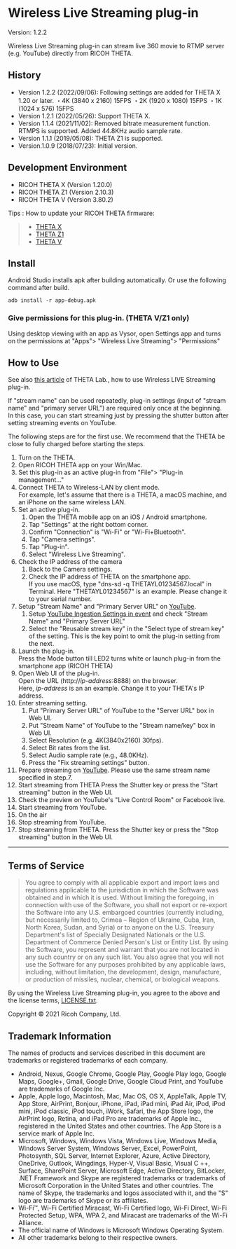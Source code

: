# Wireless Live Streaming plug-in

Version: 1.2.2

Wireless Live Streaming plug-in can stream live 360 movie to RTMP server (e.g. YouTube) directly from RICOH THETA.

## History
* Version 1.2.2 (2022/09/06): Following settings are added for THETA X 1.20 or later.
                              ・4K (3840 x 2160) 15FPS
                              ・2K (1920 x 1080) 15FPS
                              ・1K (1024 x 576) 15FPS
* Version 1.2.1 (2022/05/26): Support THETA X.
* Version 1.1.4 (2021/11/02): Removed bitrate measurement function.
                              RTMPS is supported.
                              Added 44.8KHz audio sample rate.
* Version 1.1.1 (2019/05/08): THETA Z1 is supported.
* Version.1.0.9 (2018/07/23): Initial version.

## Development Environment

* RICOH THETA X  (Version 1.20.0)
* RICOH THETA Z1 (Version 2.10.3)
* RICOH THETA V  (Version 3.80.2)

Tips : How to update your RICOH THETA firmware:
> * [THETA X](https://support.theta360.com/en/manual/x/content/update/update_01.html)
> * [THETA Z1](https://support.theta360.com/en/manual/z1/content/update/update_01.html)
> * [THETA V](https://support.theta360.com/en/manual/v/content/update/update_01.html)

## Install
Android Studio installs apk after building automatically. Or use the following command after build.

```
adb install -r app-debug.apk
```

### Give permissions for this plug-in. (THETA V/Z1 only)

  Using desktop viewing with an app as Vysor, open Settings app and turns on the permissions at "Apps"> "Wireless Live Streaming"> "Permissions"

## How to Use

See also [this article](https://www.thetalab.ricoh/plugin/wireless-live-streaming/) of THETA Lab., how to use Wireless LIVE Streaming plug-in.

If "stream name" can be used repeatedly, plug-in settings (input of "stream name" and "primary server URL") are required only once at the beginning. In this case, you can start streaming just by pressing the shutter button after setting streaming events on YouTube.

The following steps are for the first use.
We recommend that the THETA be close to fully charged before starting the steps.

1. Turn on the THETA.
2. Open RICOH THETA app on your Win/Mac.
3. Set this plug-in as an active plug-in from "File"> "Plug-in management..."
4. Connect THETA to Wireless-LAN by client mode.  
For example, let's assume that there is a THETA, a macOS machine, and an iPhone on the same wireless LAN.
5. Set an active plug-in.
   1. Open the THETA mobile app on an iOS / Android smartphone.
   1. Tap "Settings" at the right bottom corner.
   1. Confirm "Connection" is "Wi-Fi" or "Wi-Fi+Bluetooth".
   1. Tap "Camera settings".
   1. Tap "Plug-in".
   1. Select "Wireless Live Streaming".
6. Check the IP address of the camera
   1. Back to the Camera settings.
   1. Check the IP address of THETA on the smartphone app.  
   If you use macOS, type "dns-sd -q THETAYL01234567.local" in Terminal. Here "THETAYL01234567" is an example. Please change it to your serial number.
7. Setup "Stream Name" and "Primary Server URL" on [YouTube](http://www.youtube.com/my_live_events).
   1. Setup [YouTube Ingestion Settings in event](http://www.youtube.com/my_live_events) and check "Stream Name" and "Primary Server URL"
   1. Select the "Reusable stream key" in the "Select type of stream key" of the setting. This is the key point to omit the plug-in setting from the next.
8. Launch the plug-in.  
   Press the Mode button till LED2 turns white or launch plug-in from the smartphone app (RICOH THETA)
9. Open Web UI of the plug-in.  
    Open the URL (http://*ip-address*:8888) on the browser.  
    Here, *ip-address* is an an example. Change it to your THETA's IP address.
10. Enter streaming setting.
    1. Put "Primary Server URL" of YouTube to the "Server URL" box in Web UI.
    1. Put "Stream Name" of YouTube to the "Stream name/key" box in Web UI.
    1. Select Resolution (e.g. 4K(3840x2160) 30fps).
    1. Select Bit rates from the list.
    1. Select Audio sample rate (e.g., 48.0KHz).
    1. Press the "Fix streaming settings" button.
11. Prepare streaming on [YouTube](http://www.youtube.com/my_live_events).
    Please use the same stream name specified in step.7.
12. Start streaming from THETA
    Press the Shutter key or press the "Start streaming" button in the Web UI.
13. Check the preview on YouTube's "Live Control Room" or Facebook live.
14. Start streaming from YouTube.
15. On the air
16. Stop streaming from YouTube.
17. Stop streaming from THETA.
    Press the Shutter key or press the "Stop streaming" button in the Web UI.

---

## Terms of Service

> You agree to comply with all applicable export and import laws and regulations applicable to the jurisdiction in which the Software was obtained and in which it is used. Without limiting the foregoing, in connection with use of the Software, you shall not export or re-export the Software into any U.S. embargoed countries (currently including, but necessarily limited to, Crimea – Region of Ukraine, Cuba, Iran, North Korea, Sudan, and Syria) or to anyone on the U.S. Treasury Department's list of Specially Designated Nationals or the U.S. Department of Commerce Denied Person's List or Entity List.  By using the Software, you represent and warrant that you are not located in any such country or on any such list.  You also agree that you will not use the Software for any purposes prohibited by any applicable laws, including, without limitation, the development, design, manufacture, or production of missiles, nuclear, chemical, or biological weapons.

By using the Wireless Live Streaming plug-in, you agree to the above and the license terms, [LICENSE.txt](LICENSE.txt).

Copyright &copy; 2021 Ricoh Company, Ltd.

## Trademark Information

The names of products and services described in this document are trademarks or registered trademarks of each company.

* Android, Nexus, Google Chrome, Google Play, Google Play logo, Google Maps, Google+, Gmail, Google Drive, Google Cloud Print, and YouTube are trademarks of Google Inc.
* Apple, Apple logo, Macintosh, Mac, Mac OS, OS X, AppleTalk, Apple TV, App Store, AirPrint, Bonjour, iPhone, iPad, iPad mini, iPad Air, iPod, iPod mini, iPod classic, iPod touch, iWork, Safari, the App Store logo, the AirPrint logo, Retina, and iPad Pro are trademarks of Apple Inc., registered in the United States and other countries. The App Store is a service mark of Apple Inc.
* Microsoft, Windows, Windows Vista, Windows Live, Windows Media, Windows Server System, Windows Server, Excel, PowerPoint, Photosynth, SQL Server, Internet Explorer, Azure, Active Directory, OneDrive, Outlook, Wingdings, Hyper-V, Visual Basic, Visual C ++, Surface, SharePoint Server, Microsoft Edge, Active Directory, BitLocker, .NET Framework and Skype are registered trademarks or trademarks of Microsoft Corporation in the United States and other countries. The name of Skype, the trademarks and logos associated with it, and the "S" logo are trademarks of Skype or its affiliates.
* Wi-Fi™, Wi-Fi Certified Miracast, Wi-Fi Certified logo, Wi-Fi Direct, Wi-Fi Protected Setup, WPA, WPA 2, and Miracast are trademarks of the Wi-Fi Alliance.
* The official name of Windows is Microsoft Windows Operating System.
* All other trademarks belong to their respective owners.
